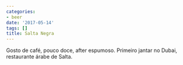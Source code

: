```yaml
---
categories:
- beer
date: '2017-05-14'
tags: []
title: Salta Negra
---
```


Gosto de café, pouco doce, after espumoso. Primeiro jantar no Dubai, restaurante árabe de Salta.